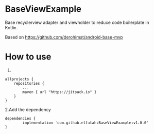 # BaseViewExample
Base recyclerview adapter and viewholder to reduce code boilerplate in Kotlin.

Based on https://github.com/derohimat/android-base-mvp

# How to use

1. 

	allprojects {
		repositories {
			...
			maven { url "https://jitpack.io" }
		}
	}


2.Add the dependency

	dependencies {
	        implementation 'com.github.elfatah:BaseViewExample:v1.0.0'
	}

